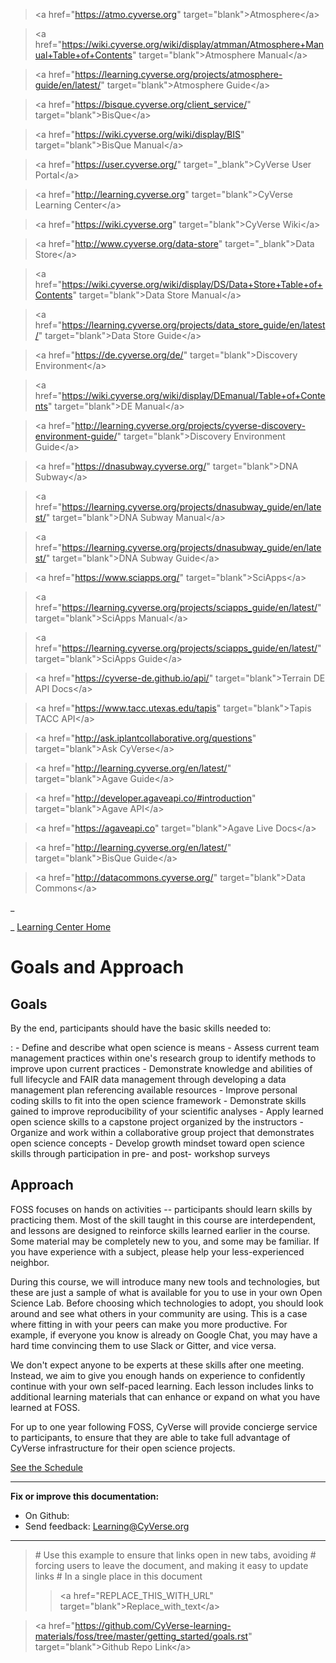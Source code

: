 > \<a href=\"<https://atmo.cyverse.org>\"
> target=\"blank\"\>Atmosphere\</a\>

> \<a
> href=\"<https://wiki.cyverse.org/wiki/display/atmman/Atmosphere+Manual+Table+of+Contents>\"
> target=\"blank\"\>Atmosphere Manual\</a\>

> \<a
> href=\"<https://learning.cyverse.org/projects/atmosphere-guide/en/latest/>\"
> target=\"blank\"\>Atmosphere Guide\</a\>

> \<a href=\"<https://bisque.cyverse.org/client_service/>\"
> target=\"blank\"\>BisQue\</a\>

> \<a href=\"<https://wiki.cyverse.org/wiki/display/BIS>\"
> target=\"blank\"\>BisQue Manual\</a\>

> \<a href=\"<https://user.cyverse.org/>\" target=\"\_blank\"\>CyVerse
> User Portal\</a\>

> \<a href=\"<http://learning.cyverse.org>\" target=\"blank\"\>CyVerse
> Learning Center\</a\>

> \<a href=\"<https://wiki.cyverse.org>\" target=\"blank\"\>CyVerse
> Wiki\</a\>

> \<a href=\"<http://www.cyverse.org/data-store>\"
> target=\"\_blank\"\>Data Store\</a\>

> \<a
> href=\"<https://wiki.cyverse.org/wiki/display/DS/Data+Store+Table+of+Contents>\"
> target=\"blank\"\>Data Store Manual\</a\>

> \<a
> href=\"<https://learning.cyverse.org/projects/data_store_guide/en/latest/>\"
> target=\"blank\"\>Data Store Guide\</a\>

> \<a href=\"<https://de.cyverse.org/de/>\" target=\"blank\"\>Discovery
> Environment\</a\>

> \<a
> href=\"<https://wiki.cyverse.org/wiki/display/DEmanual/Table+of+Contents>\"
> target=\"blank\"\>DE Manual\</a\>

> \<a
> href=\"<http://learning.cyverse.org/projects/cyverse-discovery-environment-guide/>\"
> target=\"blank\"\>Discovery Environment Guide\</a\>

> \<a href=\"<https://dnasubway.cyverse.org/>\" target=\"blank\"\>DNA
> Subway\</a\>

> \<a
> href=\"<https://learning.cyverse.org/projects/dnasubway_guide/en/latest/>\"
> target=\"blank\"\>DNA Subway Manual\</a\>

> \<a
> href=\"<https://learning.cyverse.org/projects/dnasubway_guide/en/latest/>\"
> target=\"blank\"\>DNA Subway Guide\</a\>

> \<a href=\"<https://www.sciapps.org/>\"
> target=\"blank\"\>SciApps\</a\>

> \<a
> href=\"<https://learning.cyverse.org/projects/sciapps_guide/en/latest/>\"
> target=\"blank\"\>SciApps Manual\</a\>

> \<a
> href=\"<https://learning.cyverse.org/projects/sciapps_guide/en/latest/>\"
> target=\"blank\"\>SciApps Guide\</a\>

> \<a href=\"<https://cyverse-de.github.io/api/>\"
> target=\"blank\"\>Terrain DE API Docs\</a\>

> \<a href=\"<https://www.tacc.utexas.edu/tapis>\"
> target=\"blank\"\>Tapis TACC API\</a\>

> \<a href=\"<http://ask.iplantcollaborative.org/questions>\"
> target=\"blank\"\>Ask CyVerse\</a\>

> \<a href=\"<http://learning.cyverse.org/en/latest/>\"
> target=\"blank\"\>Agave Guide\</a\>

> \<a href=\"<http://developer.agaveapi.co/#introduction>\"
> target=\"blank\"\>Agave API\</a\>

> \<a href=\"<https://agaveapi.co>\" target=\"blank\"\>Agave Live
> Docs\</a\>

> \<a href=\"<http://learning.cyverse.org/en/latest/>\"
> target=\"blank\"\>BisQue Guide\</a\>

> \<a href=\"<http://datacommons.cyverse.org/>\" target=\"blank\"\>Data
> Commons\</a\>

\_

\_ [Learning Center Home](http://learning.cyverse.org/)

# Goals and Approach

## **Goals**

By the end, participants should have the basic skills needed to:

:   -   Define and describe what open science is means
    -   Assess current team management practices within one's research
        group to identify methods to improve upon current practices
    -   Demonstrate knowledge and abilities of full lifecycle and FAIR
        data management through developing a data management plan
        referencing available resources
    -   Improve personal coding skills to fit into the open science
        framework
    -   Demonstrate skills gained to improve reproducibility of your
        scientific analyses
    -   Apply learned open science skills to a capstone project
        organized by the instructors
    -   Organize and work within a collaborative group project that
        demonstrates open science concepts
    -   Develop growth mindset toward open science skills through
        participation in pre- and post- workshop surveys

## **Approach**

FOSS focuses on hands on activities \-- participants should learn skills
by practicing them. Most of the skill taught in this course are
interdependent, and lessons are designed to reinforce skills learned
earlier in the course. Some material may be completely new to you, and
some may be familiar. If you have experience with a subject, please help
your less-experienced neighbor.

During this course, we will introduce many new tools and technologies,
but these are just a sample of what is available for you to use in your
own Open Science Lab. Before choosing which technologies to adopt, you
should look around and see what others in your community are using. This
is a case where fitting in with your peers can make you more productive.
For example, if everyone you know is already on Google Chat, you may
have a hard time convincing them to use Slack or Gitter, and vice versa.

We don\'t expect anyone to be experts at these skills after one meeting.
Instead, we aim to give you enough hands on experience to confidently
continue with your own self-paced learning. Each lesson includes links
to additional learning materials that can enhance or expand on what you
have learned at FOSS.

For up to one year following FOSS, CyVerse will provide concierge
service to participants, to ensure that they are able to take full
advantage of CyVerse infrastructure for their open science projects.

[See the Schedule](schedule.html)

------------------------------------------------------------------------

**Fix or improve this documentation:**

-   On Github:
-   Send feedback: [Learning@CyVerse.org](Learning@CyVerse.org)

------------------------------------------------------------------------

> \# Use this example to ensure that links open in new tabs, avoiding \#
> forcing users to leave the document, and making it easy to update
> links \# In a single place in this document
>
> > \<a href=\"REPLACE_THIS_WITH_URL\"
> > target=\"blank\"\>Replace_with_text\</a\>

> \<a
> href=\"<https://github.com/CyVerse-learning-materials/foss/tree/master/getting_started/goals.rst>\"
> target=\"blank\"\>Github Repo Link\</a\>
